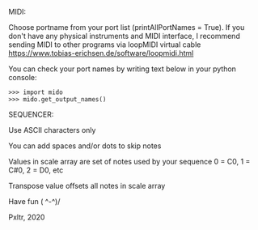 MIDI:

Choose portname from your port list (printAllPortNames = True).
If you don't have any physical instruments and MIDI interface,
I recommend sending MIDI to other programs via loopMIDI virtual cable
https://www.tobias-erichsen.de/software/loopmidi.html

You can check your port names by writing text below in your python console:
```
>>> import mido
>>> mido.get_output_names()
```
SEQUENCER:

Use ASCII characters only

You can add spaces and/or dots to skip notes

Values in scale array are set of notes used by your sequence
0 = C0, 1 = C#0, 2 = D0, etc

Transpose value offsets all notes in scale array

Have fun ( ^-^)/

Pxltr, 2020
